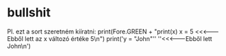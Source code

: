 # bullshit
Pl. ezt a sort szeretném kííratni:
print(Fore.GREEN + "print(x) x = 5 <<<---Ebből lett az x változó értéke 5\n")
print('y = "John"'' ''<<<---Ebből lett John\n')
